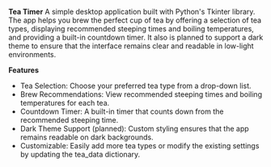 **Tea Timer**
A simple desktop application built with Python's Tkinter library. 
The app helps you brew the perfect cup of tea by offering a selection of tea types, displaying recommended steeping times and boiling temperatures, and providing a built-in countdown timer. 
It also is planned to support a dark theme to ensure that the interface remains clear and readable in low-light environments.

**Features**
* Tea Selection: Choose your preferred tea type from a drop-down list.
* Brew Recommendations: View recommended steeping times and boiling temperatures for each tea.
* Countdown Timer: A built-in timer that counts down from the recommended steeping time.
* Dark Theme Support (planned): Custom styling ensures that the app remains readable on dark backgrounds.
* Customizable: Easily add more tea types or modify the existing settings by updating the tea_data dictionary.

